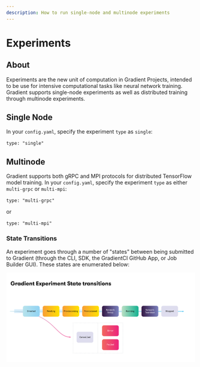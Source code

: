 ```yaml
---
description: How to run single-node and multinode experiments
---
```


# Experiments

## About

Experiments are the new unit of computation in Gradient Projects, intended to be use for intensive computational tasks like neural network training. Gradient supports single-node experiments as well as distributed training through multinode experiments.

## Single Node

In your `config.yaml`, specify the experiment `type` as `single`:

```text
type: "single"
```

## Multinode

Gradient supports both gRPC and MPI protocols for distributed TensorFlow model training. In your `config.yaml`, specify the experiment `type` as either `multi-grpc` or `multi-mpi`:

```text
type: "multi-grpc"
```

or

```text
type: "multi-mpi"
```



### State Transitions

An experiment goes through a number of "states" between being submitted to Gradient \(through the CLI, SDK, the GradientCI GitHub App, or Job Builder GUI\). These states are enumerated below:

![](../.gitbook/assets/statetransition.png)


